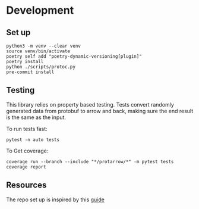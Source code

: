 
# Development

## Set up

```shell
python3 -m venv --clear venv
source venv/bin/activate
poetry self add "poetry-dynamic-versioning[plugin]"
poetry install
python ./scripts/protoc.py
pre-commit install
```

## Testing

This library relies on property based testing. 
Tests convert randomly generated data from protobuf to arrow and back, making sure the end result is the same as the input.

To run tests fast:
```shell
pytest -n auto tests
```

To Get coverage:
```shell
coverage run --branch --include "*/protarrow/*" -m pytest tests
coverage report
```

## Resources

The repo set up is inspired by this [guide](https://mathspp.com/blog/how-to-create-a-python-package-in-2022)
